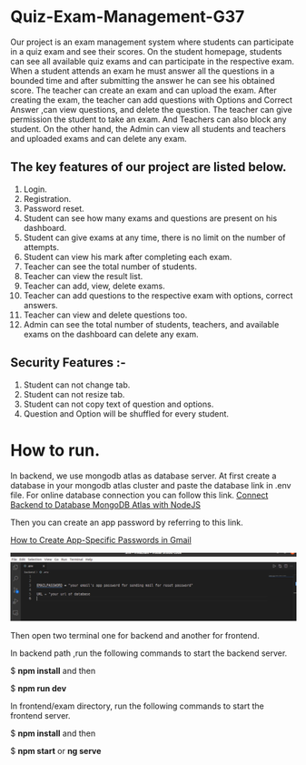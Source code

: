 # Quiz-Exam-Management-G37
Our project is an exam management system where students can participate in a quiz exam and see their scores. On the student homepage, students can see all available quiz exams and can participate in the respective exam. When a student attends an exam he must answer all the questions in a bounded time and after submitting the answer he can see his obtained score. The teacher can create an exam and can upload the exam. After creating the exam, the teacher can add questions with Options and Correct Answer ,can  view questions, and delete the question. The teacher can give permission the student to take an exam. And Teachers can also block any student. On the other hand, the Admin can view all students and teachers and uploaded exams and can delete any exam.

## The key features of our project are listed below.

1. Login.
2. Registration.
3. Password reset.
4. Student can see how many exams and questions are present on his dashboard.
5. Student can give exams at any time, there is no limit on the number of attempts.
6. Student can view his mark after completing each exam.
7. Teacher can  see the total number of students.
8. Teacher can view the result list.
9. Teacher can add, view, delete exams.
10. Teacher can add questions to the respective exam with options, correct answers.
11. Teacher can view and delete questions too.
12. Admin can see the total number of students, teachers, and available exams on the dashboard can delete any exam.    

## Security Features :- 
1. Student can not change tab.
2. Student can not resize tab.
3. Student can not copy text of question and options.
4. Question and Option will be shuffled for every student.

# How to run.
In backend, we use mongodb atlas as database server. At first create a database in your mongodb atlas cluster and paste the database link in .env file. 
For online database connection you can follow this link.
[Connect Backend to Database MongoDB Atlas with NodeJS](https://www.youtube.com/watch?v=68Jd7GXZPe8)

Then you can create an app password by referring to this link.

[How to Create App-Specific Passwords in Gmail](https://www.lifewire.com/get-a-password-to-access-gmail-by-pop-imap-2-1171882)

![envfile](./Screen-shots/env.png)

Then open two terminal one for backend and another for frontend.

In backend path ,run the following commands to start the backend server.

$ **npm install** 
and then 

$ **npm run dev**

In frontend/exam directory, run the following commands to start the frontend server.

$ **npm install**
and then 

$ **npm start** or **ng serve**
